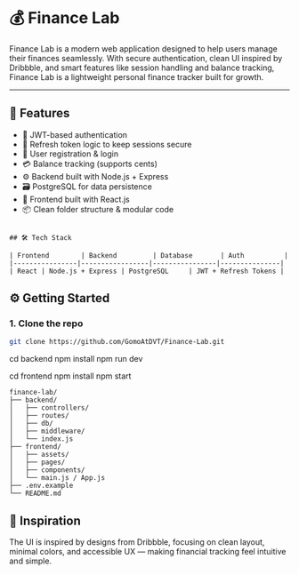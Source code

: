 # 💰 Finance Lab

Finance Lab is a modern web application designed to help users manage their finances seamlessly. With secure authentication, clean UI inspired by Dribbble, and smart features like session handling and balance tracking, Finance Lab is a lightweight personal finance tracker built for growth.

---

## 🚀 Features

- 🔐 JWT-based authentication
- 🔁 Refresh token logic to keep sessions secure
- 📝 User registration & login
- 💳 Balance tracking (supports cents)
- ⚙️ Backend built with Node.js + Express
- 🗃️ PostgreSQL for data persistence
- 🎨 Frontend built with React.js
- 📦 Clean folder structure & modular code

```

## 🛠️ Tech Stack

| Frontend        | Backend         | Database       | Auth          |
|----------------|-----------------|----------------|---------------|
| React | Node.js + Express | PostgreSQL     | JWT + Refresh Tokens |

```

## ⚙️ Getting Started

### 1. Clone the repo

```bash
git clone https://github.com/GomoAtDVT/Finance-Lab.git


```
cd backend
npm install
npm run dev

cd frontend
npm install
npm start

```
finance-lab/
├── backend/
│   ├── controllers/
│   ├── routes/
│   ├── db/
│   ├── middleware/
│   └── index.js
├── frontend/
│   ├── assets/
│   ├── pages/
│   ├── components/
│   └── main.js / App.js
├── .env.example
└── README.md

```


## 🧠 Inspiration
The UI is inspired by designs from Dribbble, focusing on clean layout, minimal colors, and accessible UX — making financial tracking feel intuitive and simple.

